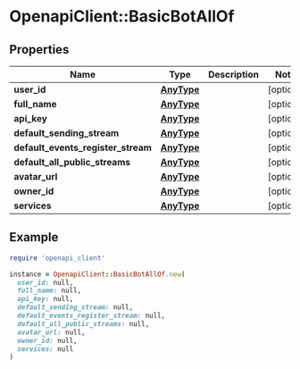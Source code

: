 # OpenapiClient::BasicBotAllOf

## Properties

| Name | Type | Description | Notes |
| ---- | ---- | ----------- | ----- |
| **user_id** | [**AnyType**](.md) |  | [optional] |
| **full_name** | [**AnyType**](.md) |  | [optional] |
| **api_key** | [**AnyType**](.md) |  | [optional] |
| **default_sending_stream** | [**AnyType**](.md) |  | [optional] |
| **default_events_register_stream** | [**AnyType**](.md) |  | [optional] |
| **default_all_public_streams** | [**AnyType**](.md) |  | [optional] |
| **avatar_url** | [**AnyType**](.md) |  | [optional] |
| **owner_id** | [**AnyType**](.md) |  | [optional] |
| **services** | [**AnyType**](.md) |  | [optional] |

## Example

```ruby
require 'openapi_client'

instance = OpenapiClient::BasicBotAllOf.new(
  user_id: null,
  full_name: null,
  api_key: null,
  default_sending_stream: null,
  default_events_register_stream: null,
  default_all_public_streams: null,
  avatar_url: null,
  owner_id: null,
  services: null
)
```

